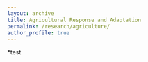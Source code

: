 ```yaml
---
layout: archive
title: Agricultural Response and Adaptation
permalink: /research/agriculture/
author_profile: true
---
```


*test
